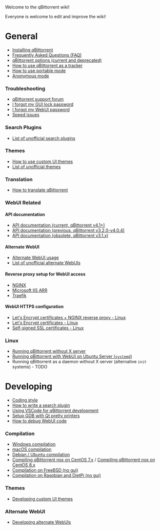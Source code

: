 Welcome to the qBittorrent wiki!

Everyone is welcome to edit and improve the wiki!

# General
* [Installing qBittorrent](wiki/Installing-qBittorrent)
* [Frequently Asked Questions (FAQ)](wiki/Frequently-Asked-Questions)
* [qBittorrent options (current and deprecated)](wiki/Explanation-of-Options-in-qBittorrent)
* [How to use qBittorrent as a tracker](wiki/How-to-use-qBittorrent-as-a-tracker)
* [How to use portable mode](wiki/How-to-use-portable-mode)
* [Anonymous mode](wiki/Anonymous-Mode)

### Troubleshooting
* [qBittorrent support forum](http://forum.qbittorrent.org/)
* [I forgot my GUI lock password](wiki/I-forgot-my-UI-lock-password)
* [I forgot my WebUI password](wiki/Web-UI-password-locked-on-qBittorrent-NO-X-%28qbittorrent-nox%29)
* [Speed issues](wiki/Things-we-need-to-know-to-help-you-with-'speed'-issues)

### Search Plugins
* [List of unofficial search plugins](https://github.com/qbittorrent/search-plugins/wiki/Unofficial-search-plugins)

### Themes

* [How to use custom UI themes](wiki/How-to-use-custom-UI-themes)
* [List of unofficial themes](wiki/List-of-known-qBittorrent-themes)

### Translation
* [How to translate qBittorrent](wiki/How-to-translate-qBittorrent)

### WebUI Related

#### API documentation

* [API documentation (current, qBittorrent v4.1+)](wiki/Web-API-Documentation)
* [API documentation (previous, qBittorrent v3.2.0-v4.0.4)](wiki/WebUI-API-Documentation)
* [API documentation (obsolete, qBittorrent v3.1.x)](wiki/WebUI-API-Documentation-(qBittorrent-v3.1.x))

#### Alternate WebUI

* [Alternate WebUI usage](wiki/Alternate-WebUI-usage)
* [List of unofficial alternate WebUIs](https://github.com/qbittorrent/qBittorrent/wiki/List-of-known-alternate-WebUIs)

#### Reverse proxy setup for WebUI access

* [NGINX](wiki/NGINX-Reverse-Proxy-for-Web-UI)
* [Microsoft IIS ARR](wiki/IIS-ARR-Reverse-Proxy)
* [Traefik](wiki/Traefik-Reverse-Proxy-for-Web-UI)

#### WebUI HTTPS configuration

* [Let's Encrypt certificates + NGINX reverse proxy - Linux](wiki/Linux-WebUI-HTTPS-with-Let's-Encrypt-certificates-and-NGINX-SSL-reverse-proxy)
* [Let's Encrypt certificates - Linux](wiki/Linux-WebUI-setting-up-HTTPS-with-Let's-Encrypt-certificates)
* [Self-signed SSL certificates - Linux](wiki/Linux-WebUI-setting-up-HTTPS-with-self-signed-SSL-certificates)

### Linux
* [Running qBittorrent without X server](wiki/Running-qBittorrent-without-X-server)
* [Running qBittorrent with WebUI on Ubuntu Server (`systemd`)](https://github.com/qbittorrent/qBittorrent/wiki/Running-qBittorrent-with-WebUI-on-Ubuntu-(systemd))
* Running qBittorrent as a daemon without X server (alternative `init` systems) - TODO

# Developing
* [Coding style](https://github.com/qbittorrent/qBittorrent/blob/master/CODING_GUIDELINES.md)
* [How to write a search plugin](https://github.com/qbittorrent/search-plugins/wiki/How-to-write-a-search-plugin)
* [Using VSCode for qBittorrent development](https://github.com/qbittorrent/qBittorrent/wiki/Using-VSCode-for-qBittorrent-development)
* [Setup GDB with Qt pretty printers](https://github.com/qbittorrent/qBittorrent/wiki/Setup-GDB-with-Qt-pretty-printers)
* [How to debug WebUI code](https://github.com/qbittorrent/qBittorrent/wiki/How-to-debug-the-WebUI-code)

### Compilation
* [Windows compilation](wiki/Windows-compilation)
* [macOS compilation](wiki/Compilation-guide-for-macOS-systems)
* [Debian / Ubuntu compilation](wiki/Compiling-qBittorrent-on-Debian-and-Ubuntu)
* [Compiling qBittorrent nox on CentOS 7.x](https://github.com/qbittorrent/qBittorrent/wiki/Compiling-qBittorrent-nox-on-CentOS-7.x) / [Compiling qBittorrent nox on CentOS 8.x](https://github.com/qbittorrent/qBittorrent/wiki/Compiling-qBittorrent-nox-on-CentOS-8.x)
* [Compilation on FreeBSD (no gui)](wiki/Compilation-on-FreeBSD-(no-gui))
* [Compilation on Raspbian and DietPi (no gui)](wiki/Compiling-qBittorrent-nox-4.x-on-DietPi-or-Raspbian-(Debian-9.0)-for-ARM-devices)

### Themes

* [Developing custom UI themes](wiki/Create-custom-themes-for-qBittorrent)

### Alternate WebUI

* [Developing alternate WebUIs](wiki/Developing-alternate-WebUIs-(WIP))